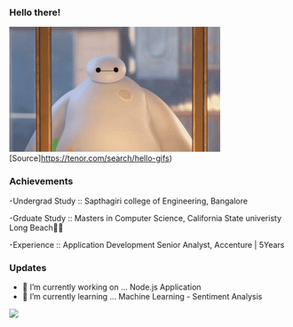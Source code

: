 ### Hello there!

![](/PepperyGrizzledClownanemonefish-max-1mb.gif)  
[Source]https://tenor.com/search/hello-gifs)

### Achievements
-Undergrad Study :: Sapthagiri college of Engineering, Bangalore

-Grduate Study :: Masters in Computer Science, California State univeristy Long Beach🏄‍♀️

-Experience :: Application Development Senior Analyst, Accenture | 5Years

### Updates
- 🔭 I’m currently working on ... Node.js Application
- 🌱 I’m currently learning ... Machine Learning - Sentiment Analysis

<!-- - 🔗 Used 
  ![](https://github-readme-streak-stats.herokuapp.com/?user=AkshathaHebba) -->

![](https://komarev.com/ghpvc/?username=AkshathaHebba)
